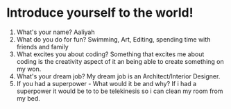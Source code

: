 # Introduce yourself to the world!

1. What's your name?
Aaliyah
2. What do you do for fun?
Swimming, Art, Editing, spending time with friends and family
3. What excites you about coding?
Something that excites me about coding is the creativity aspect of it an being able to create something on my won.
4. What's your dream job?
My dream job is an Architect/Interior Designer.
5. If you had a superpower - What would it be and why?
If i had a superpower it would be to to be telekinesis so i can clean my room from my bed.

